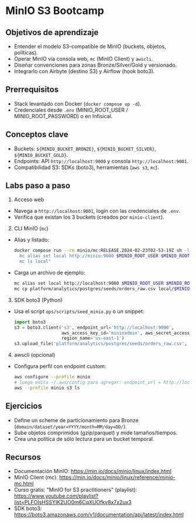 # MinIO S3 Bootcamp

## Objetivos de aprendizaje
- Entender el modelo S3-compatible de MinIO (buckets, objetos, políticas).
- Operar MinIO vía consola web, `mc` (MinIO Client) y `awscli`.
- Diseñar convenciones para zonas Bronze/Silver/Gold y versionado.
- Integrarlo con Airbyte (destino S3) y Airflow (hook boto3).

## Prerrequisitos
- Stack levantado con Docker (`docker compose up -d`).
- Credenciales desde `.env` (MINIO_ROOT_USER / MINIO_ROOT_PASSWORD) o en Infisical.

## Conceptos clave
- Buckets: `${MINIO_BUCKET_BRONZE}`, `${MINIO_BUCKET_SILVER}`, `${MINIO_BUCKET_GOLD}`.
- Endpoints: API `http://localhost:9000` y consola `http://localhost:9001`.
- Compatibilidad S3: SDKs (boto3), herramientas (`aws s3`, `mc`).

## Labs paso a paso
1) Acceso web
- Navega a `http://localhost:9001`, login con las credenciales de `.env`.
- Verifica que existan los 3 buckets (creados por `minio-client`).

2) CLI MinIO (`mc`)
- Alias y listado:
  ```bash
  docker compose run --rm minio/mc:RELEASE.2024-02-23T02-53-19Z sh -lc "\
    mc alias set local http://minio:9000 $MINIO_ROOT_USER $MINIO_ROOT_PASSWORD && \ 
    mc ls local"
  ```
- Carga un archivo de ejemplo:
  ```bash
  mc alias set local http://localhost:9000 $MINIO_ROOT_USER $MINIO_ROOT_PASSWORD
  mc cp platform/analytics/postgres/seeds/orders_raw.csv local/$MINIO_BUCKET_BRONZE/sample/orders_raw.csv
  ```

3) SDK boto3 (Python)
- Usa el script `ops/scripts/seed_minio.py` o un snippet:
  ```python
  import boto3
  s3 = boto3.client('s3', endpoint_url='http://localhost:9000',
                    aws_access_key_id='minioadmin', aws_secret_access_key='minioadmin',
                    region_name='us-east-1')
  s3.upload_file('platform/analytics/postgres/seeds/orders_raw.csv', 'bronze', 'samples/orders_raw.csv')
  ```

4) awscli (opcional)
- Configura perfil con endpoint custom:
  ```bash
  aws configure --profile minio
  # luego edita ~/.aws/config para agregar: endpoint_url = http://localhost:9000
  aws --profile minio s3 ls
  ```

## Ejercicios
- Define un scheme de particionamiento para Bronze (`domain/dataset/year=YYYY/month=MM/day=DD/`).
- Sube objetos comprimidos (gzip/parquet) y mide tamaños/tiempos.
- Crea una política de sólo lectura para un bucket temporal.

## Recursos
- Documentación MinIO: https://min.io/docs/minio/linux/index.html
- MinIO Client (mc): https://min.io/docs/minio/linux/reference/minio-mc.html
- Curso gratis: "MinIO for S3 practitioners" (playlist): https://www.youtube.com/playlist?list=PLFOIsHSSYIK2UO0m6CqXUOfkv8x7x2ux3
- SDK boto3: https://boto3.amazonaws.com/v1/documentation/api/latest/index.html
